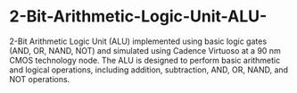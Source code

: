 # 2-Bit-Arithmetic-Logic-Unit-ALU-
2-Bit Arithmetic Logic Unit (ALU) implemented using basic logic gates (AND, OR, NAND, NOT) and simulated using Cadence Virtuoso at a 90 nm CMOS technology node. The ALU is designed to perform basic arithmetic and logical operations, including addition, subtraction, AND, OR, NAND, and NOT operations.
